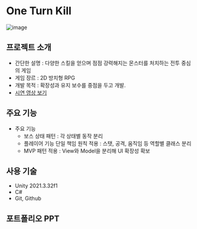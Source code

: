 # One Turn Kill
![image](https://github.com/user-attachments/assets/9628d07f-68d9-4e34-9cd0-ba0c138b3780)

## 프로젝트 소개
- 간단한 설명 : 다양한 스킬을 얻으며 점점 강력해지는 몬스터를 처치하는 전투 중심의 게임
- 게임 장르 : 2D 방치형 RPG
- 개발 목적 : 확장성과 유지 보수를 중점을 두고 개발.
- [시연 영상 보기](https://www.youtube.com/watch?v=nL43dHmh4Mo)

## 주요 기능
- 주요 기능
    - 보스 상태 패턴 : 각 상태별 동작 분리
    - 플레이어 기능 단일 책임 원칙 적용 : 스탯, 공격, 움직임 등 역할별 클래스 분리
    - MVP 패턴 적용 : View와 Model을 분리해 UI 확장성 확보
      
## 사용 기술
- Unity 2021.3.32f1
- C#
- Git, Github

## 포트폴리오 PPT
